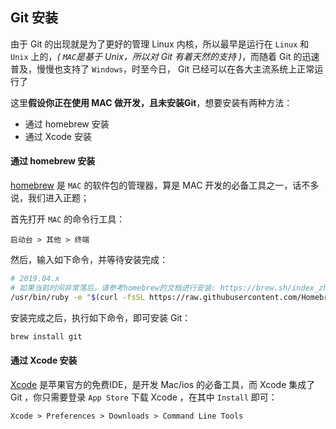 ## Git 安装

由于 Git 的出现就是为了更好的管理 Linux 内核，所以最早是运行在 `Linux` 和 `Unix` 上的，*_( `MAC`是基于 Unix，所以对 Git 有着天然的支持 )_*，而随着 Git 的迅速普及，慢慢也支持了 `Windows`，时至今日， Git 已经可以在各大主流系统上正常运行了

这里**假设你正在使用 MAC 做开发，且未安装Git**，想要安装有两种方法：

* 通过 homebrew 安装
* 通过 Xcode 安装

#### 通过 homebrew 安装

[homebrew](https://brew.sh/index_zh-cn) 是 `MAC` 的软件包的管理器，算是 MAC 开发的必备工具之一，话不多说，我们进入正题；

首先打开 `MAC` 的命令行工具：

```
启动台 > 其他 > 终端
```
然后，输入如下命令，并等待安装完成：

```bash
# 2019.04.x
# 如果当前时间非常落后，请参考homebrew的文档进行安装: https://brew.sh/index_zh-cn
/usr/bin/ruby -e "$(curl -fsSL https://raw.githubusercontent.com/Homebrew/install/master/install)"
```

安装完成之后，执行如下命令，即可安装 Git：

```bash
brew install git
```

#### 通过 Xcode 安装

[Xcode](https://developer.apple.com/xcode/) 是苹果官方的免费IDE，是开发 Mac/ios 的必备工具，而 Xcode 集成了 Git ，你只需要登录 `App Store` 下载 Xcode ，在其中 `Install` 即可：

```
Xcode > Preferences > Downloads > Command Line Tools
```
